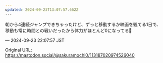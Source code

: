 ```yaml
---
updated: 2024-09-23T13:07:57.662Z
---
```


<p>朝から4連続ジャンプできちゃったけど、ずっと移動するか映画を観てる1日で、移動も常に時間との戦いだったから体力がほとんど0になってる🫠</p>

&mdash; 2024-09-23 22:07:57 JST

Original URL: https://mastodon.social/@sakuramochi0/113187020974526040
